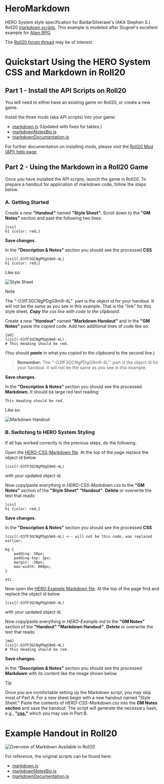 # HeroMarkdown
HERO System style specification for BaldarSilveraxe's (AKA Stephen S.) Roll20 [markdown scripts](https://gist.github.com/BaldarSilveraxe/). This example is modeled after Slugnet's excellent example for [Alien RPG](https://github.com/slugnet/roll20/tree/main/AlienRPGMarkdown). 

The [Roll20 forum thread](https://app.roll20.net/forum/post/8028597/script-markdown-handouts-and-bios/?pagenum=1) may be of interest.

# Quickstart Using the HERO System CSS and Markdown in Roll20

## Part 1 - Install the API Scripts on Roll20
You will need to either have an existing game on Roll20, or create a new game.

Install the three mods (aka API scripts) into your game:
- [markdown.js](https://github.com/Villain1nGlasses/HeroMarkdown/blob/main/markdown.js) (Updated with fixes for tables.)
- [markdownNotesBio.js](https://github.com/Villain1nGlasses/HeroMarkdown/blob/main/markdownNotesBio.js)
- [markdownDocumentation.js](https://github.com/Villain1nGlasses/HeroMarkdown/blob/main/markdownDocumentation.js)

For further documentation on installing mods, please visit the [Roll20 Mod (API) help page](https://help.roll20.net/hc/en-us/articles/360037256714-Roll20-Mods-API).

## Part 2 - Using the Markdown in a Roll20 Game
Once you have installed the API scripts, launch the game in Roll20. To prepare a handout for application of markdown code, follow the steps below.

### A. Getting Started
Create a new **"Handout"** named **"Style Sheet"**. Scroll down to the **"GM Notes"** section and past the following two lines:
```
[css]
h1 {color: red;}
```
**Save changes.**

In the **"Description & Notes"** section you should see the processed **CSS**
```
[css](-O3fF3GCNgPDgG9m9-4L)
h1 {color: red;}
```

Like so:

![Style Sheet](/images/Style_Sheet_Example.png?raw=true)

> [!NOTE]  
> The "-O3fF3GCNgPDgG9m9-4L"` part is the object id for your handout. It will not be the same as you see in this example.
> That is the "link" for this style sheet. ***Copy*** *the css line with code to the clipboard.*

Create a new **"Handout"** named **"Markdown Handout"** and in the **"GM Notes"** paste the copied code. Add two additional lines of code like so:
```
[md]
[css](-O3fF3GCNgPDgG9m9-4L)
# This Heading should be red.
```
(You should ***paste*** in what you *copied to the clipboard* to the second line.)
> **Remember:** The "-O3fF3GCNgPDgG9m9-4L"` part is the object id for your handout. It will not be the same as you see in this example.
> 
**Save changes.**

In the **"Description & Notes"** section you should see the processed **Markdown.**
It should be large red text reading:

```
This Heading should be red.
```
Like so:

![Markdown Handout](/images/Markdown_Handout_Example.png?raw=true)

### B. Switching to HERO System Styling
If all has worked correctly in the previous steps, do the following.

Open the [HERO-CSS-Markdown file](https://github.com/Villain1nGlasses/HeroMarkdown/blob/main/HERO-CSS-Markdown.css). At the top of the page replace the object id below
```
[css](-O3fF3GCNgPDgG9m9-4L)
```

with your updated object id.

Now copy/paste everything in *HERO-CSS-Markdown.css* to the **"GM Notes"** section of the  **"Style Sheet"** **"Handout"**. **Delete** or overwrite the text that reads:
```
[css]
h1 {color: red;}
```
**Save changes.**

In the **"Description & Notes"** section you should see the processed **CSS**
```
[css](-O3fF3GCNgPDgG9m9-4L) <-- will not be this code, was replaced earlier.

bg {
	padding: 30px;
	padding-top: 1px;
	margin: -30px;
	max-width: 800px;
}

etc.
```

Now open the [HERO Example Markdown file](https://github.com/Villain1nGlasses/HeroMarkdown/blob/main/HERO-Example.md). At the top of the page find and replace the object id below
```
[css](-O3fF3GCNgPDgG9m9-4L)
```

with your updated object id.

Now copy/paste everything in *HERO-Example.md* to the **"GM Notes"** section of the **"Handout"**  **"Markdown Handout"**. **Delete** or overwrite the text that reads:

```
[md]
[css](-O3fF3GCNgPDgG9m9-4L)
# This Heading should be red.
```

**Save changes.**

In the **"Description & Notes"** section you should see the processed **Markdown** with its content like the image shown below.

> [!TIP]
> Once you are comfortable setting up the Markdown script, you may skip most of Part A. For a new sheet begin with a new handout named "Style Sheet." Paste the contents of *HERO-CSS-Markdown.css* into the **GM Notes section** and save the handout. The script will generate the necessary hash, e.g., **"[css](-O3fF3GCNgPDgG9m9-4L),"** which you may use in Part B.

# Example Handout in Roll20

![Overview of Markdown Available in Roll20](https://github.com/Villain1nGlasses/HeroMarkdown/blob/main/HERO-Example.png)

For reference, the original scripts can be found here:
- [markdown.js](https://gist.github.com/BaldarSilveraxe/0eaaf6fafe8cef89c73fb89c6f37d563)
- [markdownNotesBio.js](https://gist.github.com/BaldarSilveraxe/1002a65dd6e2613c8d38edc1f6005990)
- [markdownDocumentation.js](https://gist.github.com/BaldarSilveraxe/5a1db1db88890ff2de0b94b57557f8c3)


